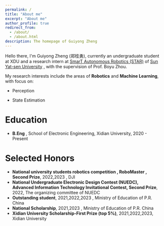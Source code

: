 ```yaml
---
permalink: /
title: "About me"
excerpt: "About me"
author_profile: true
redirect_from: 
  - /about/
  - /about.html
description: The homepage of Guiyong Zheng
---
```


Hello there, I'm Guiyong Zheng (郑桂勇), currently an undergraduate student at XDU and a research intern at [SmarT Autonomous Robotics (STAR)](http://sysu-star.com/) of [Sun Yat-sen University](https://www.sysu.edu.cn/) , with the supervision of Prof. Boyu Zhou.

My research interests include the areas of **Robotics** and **Machine Learning**, with focus on: 

- Perception
  
- State Estimation

Education
======

* **B.Eng** , School of Electronic Engineering, Xidian University, 2020 - Present


Selected Honors
======
* **National university students robotics competition , RoboMaster , Second Prize**, 2022,2023 , DJI
* **National Undergraduate Electronic Design Contest (NUEDC), Advanced Information Technology Invitational Contest, Second Prize**, 2022, The organizing committee of NUEDC
* **Outstanding student**, 2021,2022,2023 , Ministry of Education of P.R. China
* **National Scholarship**, 2021,2023 , Ministry of Education of P.R. China
* **Xidian University Scholarship-First Prize (top 5%)**, 2021,2022,2023, Xidian University

